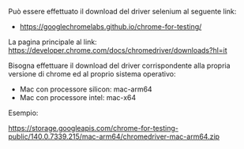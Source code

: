 Può essere effettuato il download del driver selenium al seguente link: 
- https://googlechromelabs.github.io/chrome-for-testing/

La pagina principale al link: https://developer.chrome.com/docs/chromedriver/downloads?hl=it

Bisogna effettuare il download del driver corrispondente alla propria versione di chrome ed al proprio sistema operativo:  
- Mac con processore silicon: mac-arm64
- Mac con processore intel: mac-x64

Esempio: 

https://storage.googleapis.com/chrome-for-testing-public/140.0.7339.215/mac-arm64/chromedriver-mac-arm64.zip